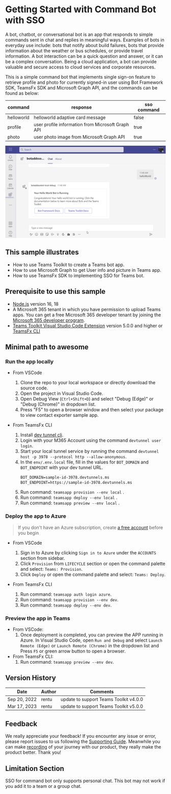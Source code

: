 # Getting Started with Command Bot with SSO

A bot, chatbot, or conversational bot is an app that responds to simple commands sent in chat and replies in meaningful ways. Examples of bots in everyday use include: bots that notify about build failures, bots that provide information about the weather or bus schedules, or provide travel information. A bot interaction can be a quick question and answer, or it can be a complex conversation. Being a cloud application, a bot can provide valuable and secure access to cloud services and corporate resources.

This is a simple command bot that implements single sign-on feature to retrieve profile and photo for currently signed-in user using Bot Framework SDK, TeamsFx SDK and Microsoft Graph API, and the commands can be found as below:

| command    | response                                          | sso command |
| ---------- | ------------------------------------------------- | ----------- |
| helloworld | helloworld adaptive card message                  | false       |
| profile    | user profile information from Microsoft Graph API | true        |
| photo      | user photo image from Microsoft Graph API         | true        |

![SSO Command and Response Bot](./images/sso-command-bot.gif)

## This sample illustrates

- How to use Teams Toolkit to create a Teams bot app.
- How to use Microsoft Graph to get User info and picture in Teams app.
- How to use TeamsFx SDK to implementing SSO for Teams bot.

## Prerequisite to use this sample

- [Node.js](https://nodejs.org/) version 16, 18
- A Microsoft 365 tenant in which you have permission to upload Teams apps. You can get a free Microsoft 365 developer tenant by joining the [Microsoft 365 developer program](https://developer.microsoft.com/en-us/microsoft-365/dev-program).
- [Teams Toolkit Visual Studio Code Extension](https://aka.ms/teams-toolkit) version 5.0.0 and higher or [TeamsFx CLI](https://aka.ms/teamsfx-cli)

## Minimal path to awesome

### Run the app locally

- From VSCode

  1. Clone the repo to your local workspace or directly download the source code.
  1. Open the project in Visual Studio Code.
  1. Open Debug View (`Ctrl+Shift+D`) and select "Debug (Edge)" or "Debug (Chrome)" in dropdown list.
  1. Press "F5" to open a browser window and then select your package to view contact exporter sample app.

- From TeamsFx CLI
  1. Install [dev tunnel cli](https://aka.ms/teamsfx-install-dev-tunnel).
  1. Login with your M365 Account using the command `devtunnel user login`.
  1. Start your local tunnel service by running the command `devtunnel host -p 3978 --protocol http --allow-anonymous`.
  1. In the `env/.env.local` file, fill in the values for `BOT_DOMAIN` and `BOT_ENDPOINT` with your dev tunnel URL.
     ```
     BOT_DOMAIN=sample-id-3978.devtunnels.ms
     BOT_ENDPOINT=https://sample-id-3978.devtunnels.ms
     ```
  1. Run command: `teamsapp provision --env local` .
  1. Run command: `teamsapp deploy --env local` .
  1. Run command: `teamsapp preview --env local` .

### Deploy the app to Azure

> If you don't have an Azure subscription, create [a free account](https://azure.microsoft.com/en-us/free/) before you begin

- From VSCode

  1. Sign in to Azure by clicking `Sign in to Azure` under the `ACCOUNTS` section from sidebar.
  1. Click `Provision` from `LIFECYCLE` section or open the command palette and select: `Teams: Provision`.
  1. Click `Deploy` or open the command palette and select: `Teams: Deploy`.

- From TeamsFx CLI
  1. Run command: `teamsapp auth login azure`.
  1. Run command: `teamsapp provision --env dev`.
  1. Run command: `teamsapp deploy --env dev`.

### Preview the app in Teams

- From VSCode:
  1. Once deployment is completed, you can preview the APP running in Azure. In Visual Studio Code, open `Run and Debug` and select `Launch Remote (Edge)` or `Launch Remote (Chrome)` in the dropdown list and Press `F5` or green arrow button to open a browser.
- From TeamsFx CLI:
  1. Run command: `teamsapp preview --env dev`.

## Version History

| Date         | Author | Comments                               |
| ------------ | ------ | -------------------------------------- |
| Sep 20, 2022 | rentu  | update to support Teams Toolkit v4.0.0 |
| Mar 17, 2023 | rentu  | update to support Teams Toolkit v5.0.0 |

## Feedback

We really appreciate your feedback! If you encounter any issue or error, please report issues to us following the [Supporting Guide](https://github.com/OfficeDev/TeamsFx-Samples/blob/dev/SUPPORT.md). Meanwhile you can make [recording](https://aka.ms/teamsfx-record) of your journey with our product, they really make the product better. Thank you!

## Limitation Section

SSO for command bot only supports personal chat. This bot may not work if you add it to a team or a group chat.
